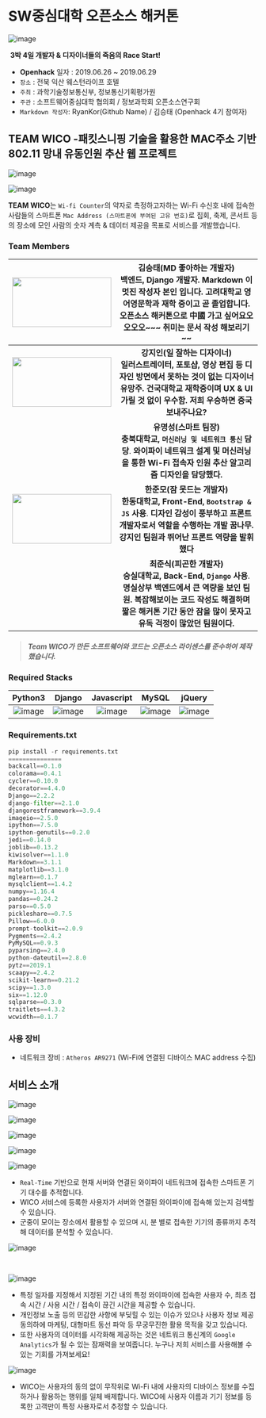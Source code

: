 # SW중심대학 오픈소스 해커톤 

![image](https://user-images.githubusercontent.com/40455392/60289693-0282b800-9952-11e9-911f-dcbd5427250a.png)

​                                                         **3박 4일 개발자 & 디자이너들의 죽음의 Race Start!**

- **Openhack** 일자 : 2019.06.26 ~ 2019.06.29
- `장소` : 전북 익산 웨스턴라이프 호텔
- `주최` : 과학기술정보통신부, 정보통신기획평가원
- `주관` : 소프트웨어중심대학 협의회 / 정보과학회 오픈소스연구회
- `Markdown 작성자`: RyanKor(Github Name) / 김승태 (Openhack 4기 참여자)

## TEAM WICO -패킷스니핑 기술을 활용한 MAC주소 기반 802.11 망내 유동인원 추산 웹 프로젝트

![image](https://user-images.githubusercontent.com/40455392/60310430-dab14580-998d-11e9-8901-261d2fdec043.png)





![image](https://user-images.githubusercontent.com/40455392/60310507-2e239380-998e-11e9-893b-9e7d978a54f4.png)







**TEAM WICO**는 `Wi-fi Counter`의 약자로 측정하고자하는 Wi-Fi 수신호 내에 접속한 사람들의 스마트폰 `Mac Address (스마트폰에 부여된 고유 번호)`로 집회, 축제, 콘서트 등의 장소에 모인 사람의 숫자 계측 & 데이터 제공을 목표로 서비스를 개발했습니다.



### Team Members

| <img src="https://user-images.githubusercontent.com/40455392/60309905-28787e80-998b-11e9-8f40-2583f7a662ef.jpg" width=200px height=100px> | 김승태(MD 좋아하는 개발자)<br />백엔드, Django 개발자. Markdown 이 멋진 작성자 본인 입니다. 고려대학교 영어영문학과 재학 중이고 곧 졸업합니다. 오픈소스 해커톤으로 中國 가고 싶어요오오오오~~~ 취미는 문서 작성 해보리기 ~~ |
| :----------------------------------------------------------: | :----------------------------------------------------------: |
| <img src="https://user-images.githubusercontent.com/40455392/60310247-ecdeb400-998c-11e9-8deb-3fac9bda4168.png" width=200px height=100px> | **강지인(일 잘하는 디자이너) <br /> 일러스트레이터, 포토샵, 영상 편집 등 디자인 방면에서 못하는 것이 없는 디자이너 유망주. 건국대학교 재학중이며 UX & UI 가릴 것 없이 우수함. 저희 우승하면 중국 보내주나요?** |
|                                                              | **유명성(스마트 팀장)<br /> 충북대학교, `머신러닝 및 네트워크 통신` 담당**. **와이파이 네트워크 설계 및 머신러닝을 통한 Wi-Fi 접속자 인원 추산 알고리즘 디자인을 담당했다.** |
| <img src="https://user-images.githubusercontent.com/40455392/60312758-75fae880-9997-11e9-850f-540fb855bb55.png" width=200px height=100px> | **한준모(잠 못드는 개발자)<br /> 한동대학교, Front-End, `Bootstrap & JS` 사용**. **디자인 감성이 풍부하고 프론트 개발자로서 역할을 수행하는 개발 꿈나무. 강지인 팀원과 뛰어난 프론트 역량을 발휘했다** |
|                                                              | **최준식(피곤한 개발자) <br /> 숭실대학교, Back-End, `Django` 사용**. **명실상부 백엔드에서 큰 역량을 보인 팀원. 복잡해보이는 코드 작성도 해결하며 짧은 해커톤 기간 동안 잠을 많이 못자고 유독 걱정이 많았던 팀원이다.** |





> #####  Team WICO가 만든 소프트웨어와 코드는 오픈소스 라이센스를 준수하여 제작했습니다.



### Required Stacks

|                           Python3                            |                            Django                            |                          Javascript                          |                            MySQL                             |                            jQuery                            |
| :----------------------------------------------------------: | :----------------------------------------------------------: | :----------------------------------------------------------: | :----------------------------------------------------------: | :----------------------------------------------------------: |
| ![image](https://user-images.githubusercontent.com/40455392/60309480-f1a16900-9988-11e9-8a35-57a31446c708.png) | ![image](https://user-images.githubusercontent.com/40455392/60309496-0978ed00-9989-11e9-9377-237e24f58832.png) | ![image](https://user-images.githubusercontent.com/40455392/60309583-7c826380-9989-11e9-982b-b10a79c0cf09.png) | ![image](https://user-images.githubusercontent.com/40455392/60309601-915ef700-9989-11e9-87dc-62b05c49a327.png) | ![image](https://user-images.githubusercontent.com/40455392/60309616-a6d42100-9989-11e9-847a-5dfc2a06b084.png) |



### Requirements.txt

```python
pip install -r requirements.txt
===============
backcall==0.1.0
colorama==0.4.1
cycler==0.10.0
decorator==4.4.0
Django==2.2.2
django-filter==2.1.0
djangorestframework==3.9.4
imageio==2.5.0
ipython==7.5.0
ipython-genutils==0.2.0
jedi==0.14.0
joblib==0.13.2
kiwisolver==1.1.0
Markdown==3.1.1
matplotlib==3.1.0
mglearn==0.1.7
mysqlclient==1.4.2
numpy==1.16.4
pandas==0.24.2
parso==0.5.0
pickleshare==0.7.5
Pillow==6.0.0
prompt-toolkit==2.0.9
Pygments==2.4.2
PyMySQL==0.9.3
pyparsing==2.4.0
python-dateutil==2.8.0
pytz==2019.1
scaapy==2.4.2
scikit-learn==0.21.2
scipy==1.3.0
six==1.12.0
sqlparse==0.3.0
traitlets==4.3.2
wcwidth==0.1.7
```



### 사용 장비

- 네트워크 장비 : `Atheros AR9271` (Wi-Fi에 연결된 디바이스 MAC address 수집)



## 서비스 소개

![image](https://user-images.githubusercontent.com/40455392/60312730-5794ed00-9997-11e9-8f6c-d3f76cf7ff6c.png)

![image](https://user-images.githubusercontent.com/40455392/60312691-3c29e200-9997-11e9-958e-b7f0b20b876c.png)

![image](https://user-images.githubusercontent.com/40455392/60312677-274d4e80-9997-11e9-9be7-3586dba05278.png)



![image](https://user-images.githubusercontent.com/40455392/60311021-37156480-9990-11e9-8ebe-520375aa2689.png)



![image](https://user-images.githubusercontent.com/40455392/60312563-bc9c1300-9996-11e9-8427-d03db7af4faf.png)



* `Real-Time` 기반으로 현재 서버와 연결된 와이파이 네트워크에 접속한 스마트폰 기기 대수를 추적합니다.
* WICO 서비스에 등록한 사용자가 서버와 연결된 와이파이에 접속해 있는지 검색할 수 있습니다.
* 군중이 모이는 장소에서 활용할 수 있으며 시, 분 별로 접속한 기기의 종류까지 추적해 데이터를 분석할 수 있습니다.



![image](https://user-images.githubusercontent.com/40455392/60310548-61662280-998e-11e9-9759-39a7af6802e1.png)

​                                                                      

![image](https://user-images.githubusercontent.com/40455392/60312977-4f897d00-9998-11e9-8f42-4ae6d0ea2b2d.png)



- 특정 일자를 지정해서 지정된 기간 내의 특정 와이파이에 접속한 사용자 수, 최초 접속 시간 / 사용 시간 / 접속이 끊긴 시간을 제공할 수 있습니다.
- 개인정보 노출 등의 민감한 사항에 부딪힐 수 있는 이슈가 있으나 사용자 정보 제공 동의하에 마케팅, 대형마트 동선 파악 등 무궁무진한 활용 목적을 갖고 있습니다.
- 또한 사용자의 데이터를 시각화해 제공하는 것은 네트워크 통신계의 `Google Analytics`가 될 수 있는 잠재력을 보여줍니다. 누구나 저희 서비스를 사용해볼 수 있는 기회를 가져보세요!



![image](https://user-images.githubusercontent.com/40455392/60311692-5bbf0b80-9993-11e9-8b3f-f2bc9fb299bb.png)

- WICO는 사용자의 동의 없이 무작위로 Wi-Fi 내에 사용자의 디바이스 정보를 수집하거나 활용하는 행위를 일체 배제합니다. WICO에 사용자 이름과 기기 정보를 등록한 고객만이 특정 사용자로서 추정할 수 있습니다.



